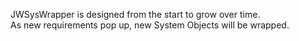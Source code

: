 JWSysWrapper is designed from the start to grow over time.<br/>
As new requirements pop up, new System Objects will be wrapped.
